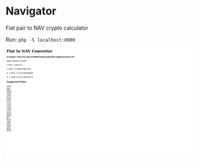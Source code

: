 # Navigator
Fiat pair to NAV crypto calculator

Run: `php -S localhost:8000`

![preview.png](preview.png)
